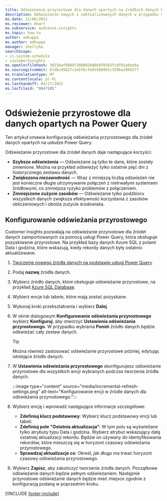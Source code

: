 ```yaml
---
title: Odświeżenie przyrostowe dla danych opartych na źródłach danych Power Query
description: Odświeżanie nowych i zaktualizowanych danych w przypadku dużych źródeł danych w zależności od wersji Power Query.
ms.date: 12/06/2021
ms.reviewer: mhart
ms.subservice: audience-insights
ms.topic: how-to
author: adkuppa
ms.author: adkuppa
manager: shellyha
searchScope:
- ci-system-schedule
- customerInsights
ms.openlocfilehash: 3d21baf9804f300802b066df0183fc8f01abba9a
ms.sourcegitcommit: b7dbcd5627c2ebfbcfe65589991c159ba290d377
ms.translationtype: HT
ms.contentlocale: pl-PL
ms.lasthandoff: 04/27/2022
ms.locfileid: "8647185"
---
```

# <a name="incremental-refresh-for-data-sources-based-on-power-query"></a>Odświeżenie przyrostowe dla danych opartych na Power Query

Ten artykuł omawia konfigurację odświeżania przyrostowego dla źródeł danych opartych na usłudze Power Query.

Odświeżanie przyrostowe dla źródeł danych daje następujące korzyści:

- **Szybsze odświeżenia** — Odświeżane są tylko te dane, które zostały zmienione. Można na przykład odświeżyć tylko ostatnie pięć dni z historycznego zestawu danych.
- **Zwiększona niezawodność** — Wraz z mniejszą liczbą odświeżeń nie jest konieczne długie utrzymywanie połączeń z nietrwałymi systemami źródłowymi, co zmniejsza ryzyko problemów z połączeniem.
- **Zmniejszone zużycie zasobów** — Odświeżanie tylko podzbioru wszystkich danych zwiększa efektywność korzystania z zasobów obliczeniowych i obniża zużycie środowiska.

## <a name="configure-incremental-refresh"></a>Konfigurowanie odświeżania przyrostowego

Customer Insights pozwalają na odświeżanie przyrostowe dla źródeł danych zaimportowanych za pomocą usługi Power Query, która obsługuje pozyskiwanie przyrostowe. Na przykład bazy danych Azure SQL z polami Data i godzina, które wskazują, kiedy rekordy danych były ostatnio aktualizowane.

1. [Tworzenie nowego źródła danych na podstawie usługi Power Query](connect-power-query.md).

1. Podaj **nazwę** źródła danych.

1. Wybierz źródło danych, które obsługuje odświeżanie przyrostowe, na przykład [Azure SQL Database](/power-query/connectors/azuresqldatabase).

1. Wybierz encje lub tabele, które mają zostać pozyskane.

1. Wykonaj kroki przekształcenia i wybierz **Dalej**.

1. W oknie dialogowym **Konfigurowanie odświeżania przyrostowego** wybierz **Konfiguruj**, aby otworzyć **Ustawienia odświeżania przyrostowego**. W przypadku wybrania **Pomiń** źródło danych będzie odświeżać cały zestaw danych.
   > [!TIP]
   > Można również zastosować odświeżanie przyrostowe później, edytując istniejące źródło danych.

1. W **Ustawienia odświeżania przyrostowego** skonfigurujesz odświeżanie przyrostowe dla wszystkich encji wybranych podczas tworzenia źródła danych.

   :::image type="content" source="media/incremental-refresh-settings.png" alt-text="Konfigurowanie encji w źródle danych dla odświeżania przyrostowego.":::

1. Wybierz encję i wprowadź następujące informacje szczegółowe:

   - **Zdefiniuj klucz podstawowy**: Wybierz klucz podstawowy encji lub tabeli.
   - **Zdefiniuj pole "Ostatnia aktualizacja"**: W tym polu są wyświetlane tylko atrybuty typu Data i godzina. Wybierz atrybut wskazujący datę ostatniej aktualizacji rekordu. Będzie on używany do identyfikowania rekordów, które mieszczą się w horyzont czasowy odświeżania przyrostowego.
   - **Sprawdzaj aktualizacje co**: Określ, jak długo ma trwać horyzont czasowy odświeżania przyrostowego.

1. Wybierz **Zapisz**, aby zakończyć tworzenie źródła danych. Początkowe odświeżanie danych będzie pełnym odświeżaniem. Następnie przyrostowe odświeżanie danych będzie mieć miejsce zgodnie z konfiguracją podaną w poprzednim kroku.


[!INCLUDE [footer-include](includes/footer-banner.md)]
